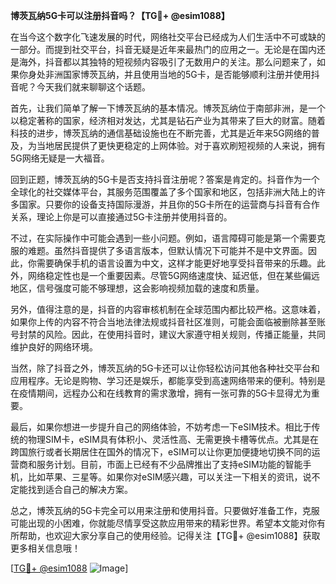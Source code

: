 **博茨瓦纳5G卡可以注册抖音吗？【TG💪+ @esim1088】**

在当今这个数字化飞速发展的时代，网络社交平台已经成为人们生活中不可或缺的一部分。而提到社交平台，抖音无疑是近年来最热门的应用之一。无论是在国内还是海外，抖音都以其独特的短视频内容吸引了无数用户的关注。那么问题来了，如果你身处非洲国家博茨瓦纳，并且使用当地的5G卡，是否能够顺利注册并使用抖音呢？今天我们就来聊聊这个话题。

首先，让我们简单了解一下博茨瓦纳的基本情况。博茨瓦纳位于南部非洲，是一个以稳定著称的国家，经济相对发达，尤其是钻石产业为其带来了巨大的财富。随着科技的进步，博茨瓦纳的通信基础设施也在不断完善，尤其是近年来5G网络的普及，为当地居民提供了更快更稳定的上网体验。对于喜欢刷短视频的人来说，拥有5G网络无疑是一大福音。

回到正题，博茨瓦纳的5G卡是否支持抖音注册呢？答案是肯定的。抖音作为一个全球化的社交媒体平台，其服务范围覆盖了多个国家和地区，包括非洲大陆上的许多国家。只要你的设备支持国际漫游，并且你的5G卡所在的运营商与抖音有合作关系，理论上你是可以直接通过5G卡注册并使用抖音的。

不过，在实际操作中可能会遇到一些小问题。例如，语言障碍可能是第一个需要克服的难题。虽然抖音提供了多语言版本，但默认情况下可能并不是中文界面。因此，你需要确保手机的语言设置为中文，这样才能更好地享受抖音带来的乐趣。此外，网络稳定性也是一个重要因素。尽管5G网络速度快、延迟低，但在某些偏远地区，信号强度可能不够理想，这会影响视频加载的速度和质量。

另外，值得注意的是，抖音的内容审核机制在全球范围内都比较严格。这意味着，如果你上传的内容不符合当地法律法规或抖音社区准则，可能会面临被删除甚至账号封禁的风险。因此，在使用抖音时，建议大家遵守相关规则，传播正能量，共同维护良好的网络环境。

当然，除了抖音之外，博茨瓦纳的5G卡还可以让你轻松访问其他各种社交平台和应用程序。无论是购物、学习还是娱乐，都能享受到高速网络带来的便利。特别是在疫情期间，远程办公和在线教育的需求激增，拥有一张可靠的5G卡显得尤为重要。

最后，如果你想进一步提升自己的网络体验，不妨考虑一下eSIM技术。相比于传统的物理SIM卡，eSIM具有体积小、灵活性高、无需更换卡槽等优点。尤其是在跨国旅行或者长期居住在国外的情况下，eSIM可以让你更加便捷地切换不同的运营商和服务计划。目前，市面上已经有不少品牌推出了支持eSIM功能的智能手机，比如苹果、三星等。如果你对eSIM感兴趣，可以关注一下相关的资讯，说不定能找到适合自己的解决方案。

总之，博茨瓦纳的5G卡完全可以用来注册和使用抖音。只要做好准备工作，克服可能出现的小困难，你就能尽情享受这款应用带来的精彩世界。希望本文能对你有所帮助，也欢迎大家分享自己的使用经验。记得关注【TG💪+ @esim1088】获取更多相关信息哦！

[[TG💪+ @esim1088](https://t.me/s/esim1088) ![Image](https://i.postimg.cc/4NQfJmqS/Snipaste-2025-05-13-00-14-12.png)]